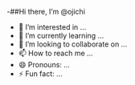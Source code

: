 -##Hi there, I’m @ojichi
- 👀 I’m interested in ...
- 🌱 I’m currently learning ...
- 💞️ I’m looking to collaborate on ...
- 📫 How to reach me ...
- 😄 Pronouns: ...
- ⚡ Fun fact: ...

<!---
ojichi/ojichi is a ✨ special ✨ repository because its `README.md` (this file) appears on your GitHub profile.
You can click the Preview link to take a look at your changes.
--->
